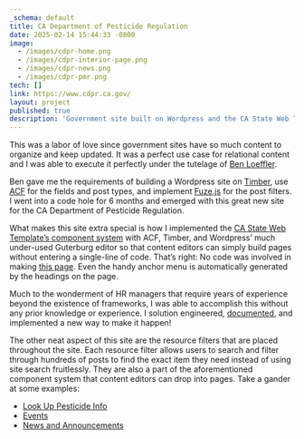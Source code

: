 ```yaml
---
_schema: default
title: CA Department of Pesticide Regulation
date: 2025-02-14 15:44:33 -0800
image:
  - /images/cdpr-home.png
  - /images/cdpr-interior-page.png
  - /images/cdpr-news.png
  - /images/cdpr-pmr.png
tech: []
link: https://www.cdpr.ca.gov/
layout: project
published: true
description: 'Government site built on Wordpress and the CA State Web Template.  '
---
```

This was a labor of love since government sites have so much content to organize and keep updated. It was a perfect use case for relational content and I was able to execute it perfectly under the tutelage of [Ben Loeffler](https://ben.direct/).

Ben gave me the requirements of building a Wordpress site on [Timber](https://timber.github.io/docs/v2/), use [ACF](https://www.advancedcustomfields.com/) for the fields and post types, and implement [Fuze.js](https://www.fusejs.io/) for the post filters. I went into a code hole for 6 months and emerged with this great new site for the CA Department of Pesticide Regulation.

What makes this site extra special is how I implemented the [CA State Web Template’s component system](https://template.webstandards.ca.gov/components.html) with ACF, Timber, and Wordpress’ much under-used Guterburg editor so that content editors can simply build pages without entering a single-line of code. That’s right: No code was involved in making [this page](https://www.cdpr.ca.gov/continuing-education/). Even the handy anchor menu is automatically generated by the headings on the page.

Much to the wonderment of HR managers that require years of experience beyond the existence of frameworks, I was able to accomplish this without any prior knowledge or experience. I solution engineered, [documented](https://timber.github.io/docs/v2/guides/gutenberg/), and implemented a new way to make it happen!

The other neat aspect of this site are the resource filters that are placed throughout the site. Each resource filter allows users to search and filter through hundreds of posts to find the exact item they need instead of using site search fruitlessly. They are also a part of the aforementioned component system that content editors can drop into pages. Take a gander at some examples:

* [Look Up Pesticide Info](https://www.cdpr.ca.gov/look-up-pesticide-info/)
* [Events](https://www.cdpr.ca.gov/meetings-and-events/)
* [News and Announcements](https://www.cdpr.ca.gov/news-and-announcements/)